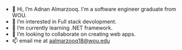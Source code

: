 - 👋 Hi, I’m Adnan Almarzooq. I'm a software engineer graduate from WOU.
- 👀 I’m interested in Full stack devolopment. 
- 🌱 I’m currently learning .NET framework.
- 💞️ I’m looking to collaborate on creating web apps.
- 📫 email me at aalmarzooq18@wou.edu

<!---
AdnanM1995/AdnanM1995 is a ✨ special ✨ repository because its `README.md` (this file) appears on your GitHub profile.
You can click the Preview link to take a look at your changes.
--->
